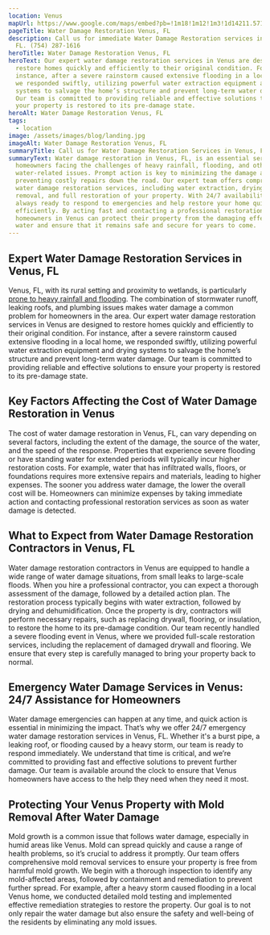 ```yaml
---
location: Venus
mapUrl: https://www.google.com/maps/embed?pb=!1m18!1m12!1m3!1d14211.57176292018!2d-81.36407770276837!3d27.065127073338488!2m3!1f0!2f0!3f0!3m2!1i1024!2i768!4f13.1!3m3!1m2!1s0x88dc7a941c1acfc9%3A0x9f11a59087a21f2a!2sVenus%2C%20FL%2033960%2C%20USA!5e0!3m2!1sen!2sca!4v1734276056403!5m2!1sen!2sca
pageTitle: Water Damage Restoration Venus, FL
description: Call us for immediate Water Damage Restoration services in Venus,
  FL. (754) 287-1616
heroTitle: Water Damage Restoration Venus, FL
heroText: Our expert water damage restoration services in Venus are designed to
  restore homes quickly and efficiently to their original condition. For
  instance, after a severe rainstorm caused extensive flooding in a local home,
  we responded swiftly, utilizing powerful water extraction equipment and drying
  systems to salvage the home’s structure and prevent long-term water damage.
  Our team is committed to providing reliable and effective solutions to ensure
  your property is restored to its pre-damage state.
heroAlt: Water Damage Restoration Venus, FL
tags:
  - location
image: /assets/images/blog/landing.jpg
imageAlt: Water Damage Restoration Venus, FL
summaryTitle: Call us for Water Damage Restoration Services in Venus, FL
summaryText: Water damage restoration in Venus, FL, is an essential service for
  homeowners facing the challenges of heavy rainfall, flooding, and other
  water-related issues. Prompt action is key to minimizing the damage and
  preventing costly repairs down the road. Our expert team offers comprehensive
  water damage restoration services, including water extraction, drying, mold
  removal, and full restoration of your property. With 24/7 availability, we’re
  always ready to respond to emergencies and help restore your home quickly and
  efficiently. By acting fast and contacting a professional restoration service,
  homeowners in Venus can protect their property from the damaging effects of
  water and ensure that it remains safe and secure for years to come.
---
```

## Expert Water Damage Restoration Services in Venus, FL

Venus, FL, with its rural setting and proximity to wetlands, is particularly [prone to heavy rainfall and flooding](/blog/the-complete-florida-hurricane-water-damage-guide:-region-specific-prevention-response-and-restoration/). The combination of stormwater runoff, leaking roofs, and plumbing issues makes water damage a common problem for homeowners in the area. Our expert water damage restoration services in Venus are designed to restore homes quickly and efficiently to their original condition. For instance, after a severe rainstorm caused extensive flooding in a local home, we responded swiftly, utilizing powerful water extraction equipment and drying systems to salvage the home’s structure and prevent long-term water damage. Our team is committed to providing reliable and effective solutions to ensure your property is restored to its pre-damage state.

## Key Factors Affecting the Cost of Water Damage Restoration in Venus

The cost of water damage restoration in Venus, FL, can vary depending on several factors, including the extent of the damage, the source of the water, and the speed of the response. Properties that experience severe flooding or have standing water for extended periods will typically incur higher restoration costs. For example, water that has infiltrated walls, floors, or foundations requires more extensive repairs and materials, leading to higher expenses. The sooner you address water damage, the lower the overall cost will be. Homeowners can minimize expenses by taking immediate action and contacting professional restoration services as soon as water damage is detected.

## What to Expect from Water Damage Restoration Contractors in Venus, FL

Water damage restoration contractors in Venus are equipped to handle a wide range of water damage situations, from small leaks to large-scale floods. When you hire a professional contractor, you can expect a thorough assessment of the damage, followed by a detailed action plan. The restoration process typically begins with water extraction, followed by drying and dehumidification. Once the property is dry, contractors will perform necessary repairs, such as replacing drywall, flooring, or insulation, to restore the home to its pre-damage condition. Our team recently handled a severe flooding event in Venus, where we provided full-scale restoration services, including the replacement of damaged drywall and flooring. We ensure that every step is carefully managed to bring your property back to normal.

## Emergency Water Damage Services in Venus: 24/7 Assistance for Homeowners

Water damage emergencies can happen at any time, and quick action is essential in minimizing the impact. That’s why we offer 24/7 emergency water damage restoration services in Venus, FL. Whether it's a burst pipe, a leaking roof, or flooding caused by a heavy storm, our team is ready to respond immediately. We understand that time is critical, and we’re committed to providing fast and effective solutions to prevent further damage. Our team is available around the clock to ensure that Venus homeowners have access to the help they need when they need it most.

## Protecting Your Venus Property with Mold Removal After Water Damage

Mold growth is a common issue that follows water damage, especially in humid areas like Venus. Mold can spread quickly and cause a range of health problems, so it’s crucial to address it promptly. Our team offers comprehensive mold removal services to ensure your property is free from harmful mold growth. We begin with a thorough inspection to identify any mold-affected areas, followed by containment and remediation to prevent further spread. For example, after a heavy storm caused flooding in a local Venus home, we conducted detailed mold testing and implemented effective remediation strategies to restore the property. Our goal is to not only repair the water damage but also ensure the safety and well-being of the residents by eliminating any mold issues.
